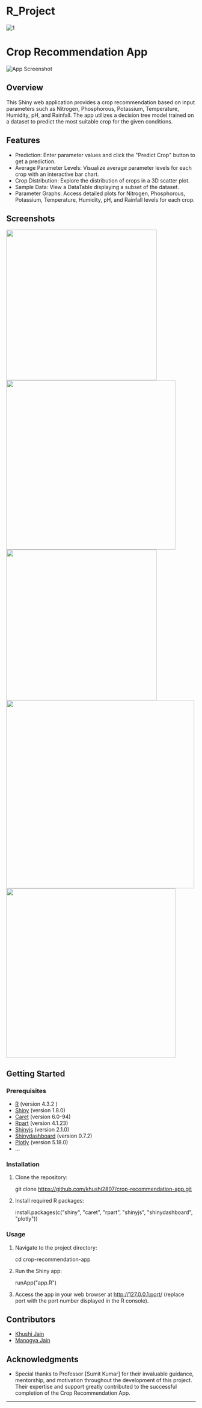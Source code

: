 # R_Project
![1](https://github.com/khushi2807/R_Project/assets/109760268/777ea941-06f9-445f-b043-cc140e4d9c6c)

# Crop Recommendation App

![App Screenshot](https://github.com/khushi2807/R_Project/assets/109760268/ee522e4b-825f-4a7c-85d8-1ab1ad3cf3fd)

## Overview

This Shiny web application provides a crop recommendation based on input parameters such as Nitrogen, Phosphorous, Potassium, Temperature, Humidity, pH, and Rainfall. The app utilizes a decision tree model trained on a dataset to predict the most suitable crop for the given conditions.

## Features

- Prediction: Enter parameter values and click the "Predict Crop" button to get a prediction.
- Average Parameter Levels: Visualize average parameter levels for each crop with an interactive bar chart.
- Crop Distribution: Explore the distribution of crops in a 3D scatter plot.
- Sample Data: View a DataTable displaying a subset of the dataset.
- Parameter Graphs: Access detailed plots for Nitrogen, Phosphorous, Potassium, Temperature, Humidity, pH, and Rainfall levels for each crop.

## Screenshots

<img src="https://github.com/khushi2807/R_Project/assets/109760268/c05f9e97-db43-426f-8aca-3eb55faa5024" width="400">

<img src="https://github.com/khushi2807/R_Project/assets/109760268/7be15047-86fb-4890-b255-d5600a0de6f8" width="450">

<img src="https://github.com/khushi2807/R_Project/assets/109760268/0e7eeeec-071a-4c7a-ac24-564b99bdc721" width="400">

<img src="https://github.com/khushi2807/R_Project/assets/109760268/c1270d27-b8c7-4452-a4e1-1bc6eef6e131" width="500">

<img src="https://github.com/khushi2807/R_Project/assets/109760268/85050fd9-954a-4cd8-bc74-e5618db9b89f" width="450">




## Getting Started

### Prerequisites

- [R](https://www.r-project.org/) (version 4.3.2 )
- [Shiny](https://shiny.rstudio.com/) (version 1.8.0)
- [Caret](https://topepo.github.io/caret/index.html) (version 6.0-94)
- [Rpart](https://cran.r-project.org/web/packages/rpart/index.html) (version 4.1.23)
- [Shinyjs](https://cran.r-project.org/web/packages/shinyjs/index.html) (version 2.1.0)
- [Shinydashboard](https://cran.r-project.org/web/packages/shinydashboard/index.html) (version 0.7.2)
- [Plotly](https://plotly.com/r/) (version 5.18.0)
- ...

### Installation

1. Clone the repository:

      git clone https://github.com/khushi2807/crop-recommendation-app.git
   

2. Install required R packages:

      install.packages(c("shiny", "caret", "rpart", "shinyjs", "shinydashboard", "plotly"))
   

### Usage

1. Navigate to the project directory:

      cd crop-recommendation-app
   

2. Run the Shiny app:

      runApp("app.R")
   

3. Access the app in your web browser at http://127.0.0.1:port/ (replace port with the port number displayed in the R console).

## Contributors

- [Khushi Jain](https://github.com/khushi2807)
- [Manogya Jain](https://github.com/ManogyaJain02)



## Acknowledgments

- Special thanks to Professor [Sumit Kumar] for their invaluable guidance, mentorship, and motivation throughout the development of this project. Their expertise and support greatly contributed to the successful completion of the Crop Recommendation App.

---


